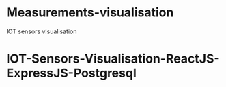 # Measurements-visualisation
IOT sensors visualisation
# IOT-Sensors-Visualisation-ReactJS-ExpressJS-Postgresql
